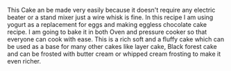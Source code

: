 This Cake an be made very easily because it doesn't require any electric beater or a stand mixer just a wire whisk is fine. In this recipe I am using yogurt as a replacement for eggs and making eggless chocolate cake recipe. I am going to bake it in both Oven and pressure cooker so that everyone can cook with ease. This is a rich soft and a fluffy cake which can be used as a base for many other cakes like layer cake, Black forest cake and can be frosted with butter cream or whipped cream frosting to make it even richer.